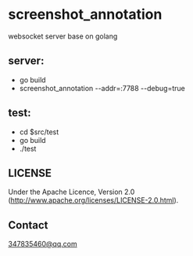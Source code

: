 screenshot_annotation 
=====================

websocket server base on golang

## server: 

* go build
* screenshot_annotation --addr=:7788 --debug=true

## test:
* cd $src/test
* go build
* ./test

## LICENSE

Under the Apache Licence, Version 2.0
(http://www.apache.org/licenses/LICENSE-2.0.html).

## Contact

347835460@qq.com


